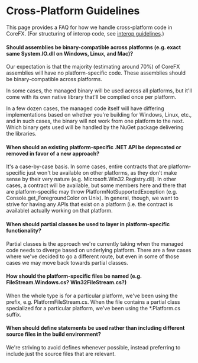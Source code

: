 Cross-Platform Guidelines
=========================

This page provides a FAQ for how we handle cross-platform code in CoreFX. (For structuring of interop code, see [interop guidelines](interop-guidelines.md).)

#### Should assemblies be binary-compatible across platforms (e.g. exact same System.IO.dll on Windows, Linux, and Mac)?

Our expectation is that the majority (estimating around 70%) of CoreFX assemblies will have no platform-specific code. These assemblies should be binary-compatible across platforms.

In some cases, the managed binary will be used across all platforms, but it'll come with its own native library that'll be compiled once per platform.

In a few dozen cases, the managed code itself will have differing implementations based on whether you're building for Windows, Linux, etc., and in such cases, the binary will not work from one platform to the next. Which binary gets used will be handled by the NuGet package delivering the libraries.

#### When should an existing platform-specific .NET API be deprecated or removed in favor of a new approach?

It's a case-by-case basis. In some cases, entire contracts that are platform-specific just won't be available on other platforms, as they don't make sense by their very nature (e.g. Microsoft.Win32.Registry.dll). In other cases, a contract will be available, but some members here and there that are platform-specific may throw PlatformNotSupportedException (e.g. Console.get_ForegroundColor on Unix). In general, though, we want to strive for having any APIs that exist on a platform (i.e. the contract is available) actually working on that platform.

#### When should partial classes be used to layer in platform-specific functionality?

Partial classes is the approach we're currently taking when the managed code needs to diverge based on underlying platform. There are a few cases where we've decided to go a different route, but even in some of those cases we may move back towards partial classes.

#### How should the platform-specific files be named (e.g. FileStream.Windows.cs? Win32FileStream.cs?)

When the whole type is for a particular platform, we've been using the prefix, e.g. PlatformFileStream.cs. When the file contains a partial class specialized for a particular platform, we've been using the *.Platform.cs suffix.

#### When should define statements be used rather than including different source files in the build environment?

We're striving to avoid defines whenever possible, instead preferring to include just the source files that are relevant.
